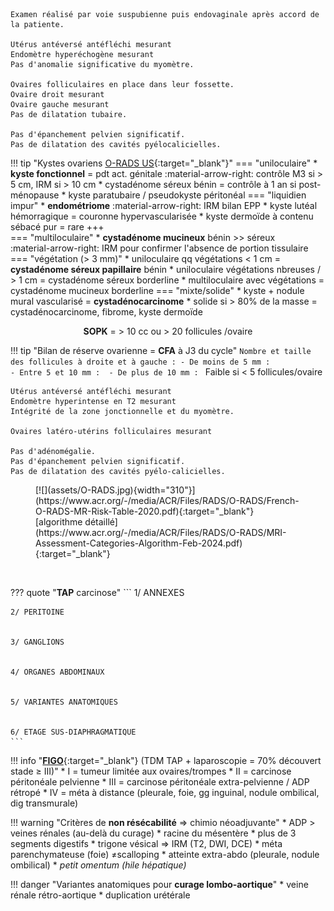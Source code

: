 ``` title="écho"
Examen réalisé par voie suspubienne puis endovaginale après accord de la patiente.

Utérus antéversé antéfléchi mesurant
Endomètre hyperéchogène mesurant
Pas d'anomalie significative du myomètre.

Ovaires folliculaires en place dans leur fossette.
Ovaire droit mesurant
Ovaire gauche mesurant
Pas de dilatation tubaire.

Pas d'épanchement pelvien significatif.
Pas de dilatation des cavités pyélocalicielles.
```

!!! tip "Kystes ovariens [O-RADS US](https://www.acr.org/-/media/ACR/Files/RADS/O-RADS/US-v2022/O-RADS--US-v2022-Assessment-Categories.pdf){:target="_blank"}"
    === "uniloculaire"
        * **kyste fonctionnel** = pdt act. génitale :material-arrow-right: contrôle M3 si > 5 cm, IRM si > 10 cm
        * cystadénome séreux bénin = contrôle à 1 an si post-ménopause
        * kyste paratubaire / pseudokyste péritonéal
    === "liquidien impur"
        * **endométriome** :material-arrow-right: IRM bilan EPP
        * kyste lutéal hémorragique = couronne hypervascularisée
        * kyste dermoïde à contenu sébacé pur = rare +++  
    === "multiloculaire"
        * **cystadénome mucineux** bénin >> séreux  
        :material-arrow-right: IRM pour confirmer l'absence de portion tissulaire
    === "végétation (> 3 mm)"
        * uniloculaire qq végétations < 1 cm = **cystadénome séreux papillaire** bénin
        * uniloculaire végétations nbreuses / > 1 cm = cystadénome séreux borderline
        * multiloculaire avec végétations = cystadénome mucineux borderline
    === "mixte/solide"
        * kyste + nodule mural vascularisé = **cystadénocarcinome**
        * solide si > 80% de la masse = cystadénocarcinome, fibrome, kyste dermoïde

<p style="text-align: center"><b>SOPK</b> = > 10 cc ou > 20 follicules /ovaire</p>

!!! tip "Bilan de réserve ovarienne = **CFA** à J3 du cycle"
    ```
    Nombre et taille des follicules à droite et à gauche :
    - De moins de 5 mm :           
    - Entre 5 et 10 mm : 
    - De plus de 10 mm : 
    ```
    Faible si < 5 follicules/ovaire

``` title="IRM"
Utérus antéversé antéfléchi mesurant
Endomètre hyperintense en T2 mesurant
Intégrité de la zone jonctionnelle et du myomètre.

Ovaires latéro-utérins folliculaires mesurant

Pas d'adénomégalie.
Pas d'épanchement pelvien significatif.
Pas de dilatation des cavités pyélo-calicielles.
```

<figure markdown="span">
    [![](assets/O-RADS.jpg){width="310"}](https://www.acr.org/-/media/ACR/Files/RADS/O-RADS/French-O-RADS-MR-Risk-Table-2020.pdf){:target="_blank"}
    [algorithme détaillé](https://www.acr.org/-/media/ACR/Files/RADS/O-RADS/MRI-Assessment-Categories-Algorithm-Feb-2024.pdf){:target="_blank"}
</figure>

</br>

??? quote "**TAP** carcinose"
    ```
    1/ ANNEXES


    2/ PERITOINE


    3/ GANGLIONS


    4/ ORGANES ABDOMINAUX


    5/ VARIANTES ANATOMIQUES


    6/ ETAGE SUS-DIAPHRAGMATIQUE
    ```

!!! info "[**FIGO**](http://oncologik.fr/referentiels/dsrc/ovaire#3.Classifications%202018%20FIGO%20et%20TNM%20(8%C3%A8me%20%C3%A9dition)%20des%20tumeurs%20%C3%A9pith%C3%A9liales%20de%20l'ovaire,%20trompes%20et%20p%C3%A9riton%C3%A9ales%20primitives){:target="_blank"} (TDM TAP + laparoscopie = 70% découvert stade ≥ III)"
    * I = tumeur limitée aux ovaires/trompes
    * II = carcinose péritonéale pelvienne
    * III = carcinose péritonéale extra-pelvienne / ADP rétropé
    * IV = méta à distance (pleurale, foie, gg inguinal, nodule ombilical, dig transmurale)

!!! warning "Critères de **non résécabilité** => chimio néoadjuvante"
    * ADP > veines rénales (au-delà du curage)
    * racine du mésentère
    * plus de 3 segments digestifs
    * trigone vésical => IRM (T2, DWI, DCE)
    * méta parenchymateuse (foie) ≠scalloping
    * atteinte extra-abdo (pleurale, nodule ombilical)
    * _petit omentum (hile hépatique)_

!!! danger "Variantes anatomiques pour **curage lombo-aortique**"
    * veine rénale rétro-aortique
    * duplication urétérale

